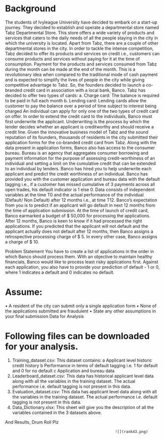 # Background 
The students of Ivyleague University have decided to embark on a start-up journey. They decided to establish and operate a departmental store named Tabz Departmental Store. This store offers a wide variety of products and services that caters to the daily needs of all the people staying in the city in which the university is located. Apart from Tabz, there are a couple of other departmental stores in the city. In order to tackle the intense competition, Tabz decided to offer its products and services on credit i.e., customers can consume products and services without paying for it at the time of consumption. Payment for the products and services consumed from Tabz during the month can be made at the end of the month. This is a revolutionary idea when compared to the traditional mode of cash payment and is expected to simplify the lives of people in the city while giving competitive advantage to Tabz. So, the founders decided to launch a co-branded credit card in association with a local bank, Banco. Tabz has decided to offer two types of cards:
a.	Charge card: The balance is required to be paid in full each month
b.	Lending card: Lending cards allow the customer to pay the balance over a period of time subject to interest being charged
An individual can apply for only one of the two types of credit card on offer. In order to extend the credit card to the individuals, Banco must first underwrite the applicant. Underwriting is the process by which the lender decides whether an applicant is creditworthy and should receive a credit line. Given the innovative business model of Tabz and the sound reputation of its founders, thousands of residents in the city submitted their application forms for the co-branded credit card from Tabz. Along with the data present in application forms, Banco also has access to the consumer bureau. Bureau is an agency that aggregates consumer borrowing and payment information for the purpose of assessing credit-worthiness of an individual and setting a limit on the cumulative credit that can be extended to an individual by lenders.
Banco has hired you to help underwrite each applicant and predict the credit worthiness of an individual. Banco has provided you with the customer application and bureau data with the default tagging i.e., if a customer has missed cumulative of 3 payments across all open trades, his default indicator is 1 else 0. Data consists of independent variables at the time T0 and the actual performance of the individual (Default/ Non Default) after 12 months i.e., at time T12. Banco’s expectation from you is to predict if an applicant will go default in next 12 months from the time of application submission.
At the time of launch of credit card, Banco earmarked a budget of $ 50,000 for processing the applications. After 12 months, Banco is keen to know if it had processed the right applications. If you predicted that the applicant will not default and the applicant actually does not default after 12 months, then Banco assigns a retrospective processing charge of $ 5. In every other case, Banco assigns a charge of $ 10.

Problem Statement
You have to create a list of applications in the order in which Banco should process them. With an objective to maintain healthy financials, Banco would like to process least risky applications first. Against each application, you also have to provide your prediction of default - 1 or 0, where 1 indicates a default and 0 indicates no default.

# Assume:
•	A resident of the city can submit only a single application form
•	None of the applications submitted are fraudulent
•	State any other assumptions in your final submission
Data for Analysis
 
# Following files can be downloaded for your analysis.
1.	Training_dataset.csv: This dataset contains:
a	Applicant level historic credit history
b	Performance in terms of default tagging i.e. 1 for default and 0 for no default
c	Application and bureau data
2.	Leaderboard_dataset.csv: This data has historical applicant level data along with all the variables in the training dataset. The actual performance i.e. default tagging is not present in this data.
3.	Evaluation_dataset.csv: This data has applicant level data along with all the variables in the training dataset. The actual performance i.e. default tagging is not present in this data.
4.	Data_Dictionary.xlsx: This sheet will give you the description of all the variables contained in the 3 datasets above.  

And Results, Drum Roll Plz

                                                      
                                                      
                                                      
                                                      
                                                      
                                                      
                                                      
                                                      
                                                      
                                                      
                                                      
                                                      
                                                      
                                                      
                                                      
                                                      ![](rank43.png)
                                                      
                                                      
                                                      
                                                      
                                                      
                                                      
                                                      
                                                      
                                                      
                                                      
                                                      
                                                      
                                                      
                                                      
                                                      
                                                      
                                                      
                                                      
                                                      
                                                      
                                                      
                                                      
                                                      
                                                      
                                                      
                                                      
                                                      
                                                      
                                                      
                                                      
                                                      


